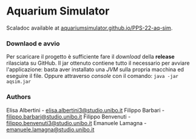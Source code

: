 # Aquarium Simulator
Scaladoc available at [aquariumsimulator.github.io/PPS-22-aq-sim](https://aquariumsimulator.github.io/PPS-22-aq-sim/).

### Downlaod e avvio
Per scaricare il progetto è sufficiente fare il *download* della **release** rilasciata su GitHub.
Il jar ottenuto contiene tutto il necessario per avviare l'applicazione: basta aver installato una *JVM* sulla propria macchina ed eseguire il file.
Oppure attraverso *console* con il comando:
``` java -jar aqsim.jar ```

### Authors
Elisa Albertini - elisa.albertini3@studio.unibo.it
Filippo Barbari - filippo.barbari@studio.unibo.it
Filippo Benvenuti - filippo.benvenuti3@studio.unibo.it
Emanuele Lamagna - emanuele.lamagna@studio.unibo.it